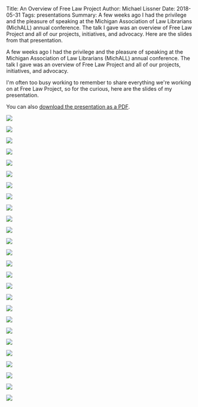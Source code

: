 Title: An Overview of Free Law Project
Author: Michael Lissner
Date: 2018-05-31
Tags: presentations
Summary: A few weeks ago I had the privilege and the pleasure of speaking at the Michigan Association of Law Librarians (MichALL) annual conference. The talk I gave was an overview of Free Law Project and all of our projects, initiatives, and advocacy. Here are the slides from that presentation.


A few weeks ago I had the privilege and the pleasure of speaking at the Michigan Association of Law Librarians (MichALL) annual conference. The talk I gave was an overview of Free Law Project and all of our projects, initiatives, and advocacy. 

I'm often too busy working to remember to share everything we're working on at Free Law Project, so for the curious, here are the slides of my presentation.

You can also [download the presentation as a PDF][pdf].

[pdf]: {static}/pdf/flp-overview-v2018-05-11.pdf


<div class="text-center">
    <p><img src="{static}/images/flp-overview-presentation/img0.png"
         class="img-responsive border"/>
    </p>
</div>
<div class="clearfix"></div>

<div class="text-center">
    <p><img src="{static}/images/flp-overview-presentation/img1.png"
         class="img-responsive border"/>
    </p>
</div>
<div class="clearfix"></div>

<div class="text-center">
    <p><img src="{static}/images/flp-overview-presentation/img2.png"
         class="img-responsive border"/>
    </p>
</div>
<div class="clearfix"></div>

<div class="text-center">
    <p><img src="{static}/images/flp-overview-presentation/img3.png"
         class="img-responsive border"/>
    </p>
</div>
<div class="clearfix"></div>

<div class="text-center">
    <p><img src="{static}/images/flp-overview-presentation/img4.png"
         class="img-responsive border"/>
    </p>
</div>
<div class="clearfix"></div>

<div class="text-center">
    <p><img src="{static}/images/flp-overview-presentation/img5.png"
         class="img-responsive border"/>
    </p>
</div>
<div class="clearfix"></div>

<div class="text-center">
    <p><img src="{static}/images/flp-overview-presentation/img6.png"
         class="img-responsive border"/>
    </p>
</div>
<div class="clearfix"></div>

<div class="text-center">
    <p><img src="{static}/images/flp-overview-presentation/img7.png"
         class="img-responsive border"/>
    </p>
</div>
<div class="clearfix"></div>

<div class="text-center">
    <p><img src="{static}/images/flp-overview-presentation/img8.png"
         class="img-responsive border"/>
    </p>
</div>
<div class="clearfix"></div>

<div class="text-center">
    <p><img src="{static}/images/flp-overview-presentation/img9.png"
         class="img-responsive border"/>
    </p>
</div>
<div class="clearfix"></div>

<div class="text-center">
    <p><img src="{static}/images/flp-overview-presentation/img10.png"
         class="img-responsive border"/>
    </p>
</div>
<div class="clearfix"></div>

<div class="text-center">
    <p><img src="{static}/images/flp-overview-presentation/img11.png"
         class="img-responsive border"/>
    </p>
</div>
<div class="clearfix"></div>

<div class="text-center">
    <p><img src="{static}/images/flp-overview-presentation/img12.png"
         class="img-responsive border"/>
    </p>
</div>
<div class="clearfix"></div>

<div class="text-center">
    <p><img src="{static}/images/flp-overview-presentation/img13.png"
         class="img-responsive border"/>
    </p>
</div>
<div class="clearfix"></div>

<div class="text-center">
    <p><img src="{static}/images/flp-overview-presentation/img14.png"
         class="img-responsive border"/>
    </p>
</div>
<div class="clearfix"></div>

<div class="text-center">
    <p><img src="{static}/images/flp-overview-presentation/img15.png"
         class="img-responsive border"/>
    </p>
</div>
<div class="clearfix"></div>

<div class="text-center">
    <p><img src="{static}/images/flp-overview-presentation/img16.png"
         class="img-responsive border"/>
    </p>
</div>
<div class="clearfix"></div>

<div class="text-center">
    <p><img src="{static}/images/flp-overview-presentation/img17.png"
         class="img-responsive border"/>
    </p>
</div>
<div class="clearfix"></div>

<div class="text-center">
    <p><img src="{static}/images/flp-overview-presentation/img18.png"
         class="img-responsive border"/>
    </p>
</div>
<div class="clearfix"></div>

<div class="text-center">
    <p><img src="{static}/images/flp-overview-presentation/img19.png"
         class="img-responsive border"/>
    </p>
</div>
<div class="clearfix"></div>

<div class="text-center">
    <p><img src="{static}/images/flp-overview-presentation/img20.png"
         class="img-responsive border"/>
    </p>
</div>
<div class="clearfix"></div>

<div class="text-center">
    <p><img src="{static}/images/flp-overview-presentation/img21.png"
         class="img-responsive border"/>
    </p>
</div>
<div class="clearfix"></div>

<div class="text-center">
    <p><img src="{static}/images/flp-overview-presentation/img22.png"
         class="img-responsive border"/>
    </p>
</div>
<div class="clearfix"></div>

<div class="text-center">
    <p><img src="{static}/images/flp-overview-presentation/img23.png"
         class="img-responsive border"/>
    </p>
</div>
<div class="clearfix"></div>

<div class="text-center">
    <p><img src="{static}/images/flp-overview-presentation/img24.png"
         class="img-responsive border"/>
    </p>
</div>
<div class="clearfix"></div>

<div class="text-center">
    <p><img src="{static}/images/flp-overview-presentation/img25.png"
         class="img-responsive border"/>
    </p>
</div>
<div class="clearfix"></div>


